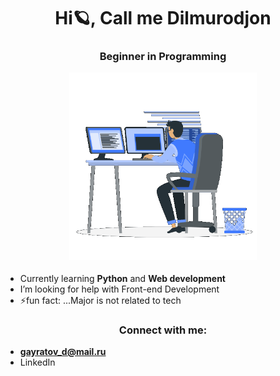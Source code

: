 <h1 align="center">Hi🪐, Call me Dilmurodjon</h1>
<h3 align="center">Beginner in Programming


 <p><img aling="center" alt="gif" src="https://github.com/dilmurodg/dilmurodg/blob/main/coding-boy.gif" width="300" height="300" /></p> 
 </h3>
 
  
 -  Currently learning **Python** and **Web development**
 -  I’m looking for help with Front-end Development
 - ⚡fun fact: ...Major is not related to tech

<h3 align="center">Connect with me:</h3>
<p align="left">

 - **gayratov_d@mail.ru** 
 - LinkedIn
